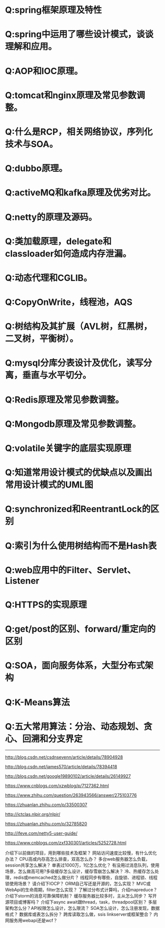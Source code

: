 Q:spring框架原理及特性
===

Q:spring中运用了哪些设计模式，谈谈理解和应用。
===

Q:AOP和IOC原理。
===

Q:tomcat和nginx原理及常见参数调整。
===

Q:什么是RCP，相关网络协议，序列化技术与SOA。
===

Q:dubbo原理。
===

Q:activeMQ和kafka原理及优劣对比。
===

Q:netty的原理及源码。
===

Q:类加载原理，delegate和classloader如何造成内存泄漏。
===

Q:动态代理和CGLIB。
===

Q:CopyOnWrite，线程池，AQS
===

Q:树结构及其扩展（AVL树，红黑树，二叉树，平衡树）。
===

Q:mysql分库分表设计及优化，读写分离，垂直与水平切分。
===

Q:Redis原理及常见参数调整。
===

Q:Mongodb原理及常见参数调整。
===

Q:volatile关键字的底层实现原理
===

Q:知道常用设计模式的优缺点以及画出常用设计模式的UML图
===

Q:synchronized和ReentrantLock的区别
===

Q:索引为什么使用树结构而不是Hash表
===

Q:web应用中的Filter、Servlet、Listener
===

Q:HTTPS的实现原理
===

Q:get/post的区别、forward/重定向的区别
===

Q:SOA，面向服务体系，大型分布式架构
===

Q:K-Means算法
===

Q:五大常用算法：分治、动态规划、贪心、回溯和分支界定
===


--------------
http://blog.csdn.net/csdnsevenn/article/details/78904928

http://blog.csdn.net/james570/article/details/78394418

http://blog.csdn.net/google19890102/article/details/26149927

https://www.cnblogs.com/xzwblog/p/7127362.html

https://www.zhihu.com/question/263943566/answer/275103776

https://zhuanlan.zhihu.com/p/33500307

http://ictclas.nlpir.org/nlpir/

https://zhuanlan.zhihu.com/p/32785820

http://ifeve.com/netty5-user-guide/

https://www.cnblogs.com/zxf330301/articles/5252728.html




介绍下以前做的项目，用到哪些技术及框架？
网站访问速度比较慢，有什么优化办法？
CPU高或内存高怎么排查，双高怎么办？
多台web服务器怎么负载，session共享怎么解决？
单表过1000万，1亿怎么优化？
有没用过消息队列，使用场景，怎么做高可用?多级缓存怎么设计，缓存雪崩怎么解决？
冷、热缓存怎么处理，redis或memcached怎么做分片？
线程同步有哪些，自旋锁、进程锁、线程锁使用场景？
请介绍下IOCP？
ORM自己写还是开源的，怎么实现？
MVC或WebApi的生命周期，filter怎么实现？
了解过分布式计算吗，介绍mapreduce？
介绍下storm的消息可靠保障机制？
缓存服务器比较多时，主从怎么同步？
写开源项目或博客吗？
介绍下async await跟thread，task，threadpool区别？
多层架构怎么分？API权限怎么设计，怎么限流？
SOA怎么设计，怎么注册发现，数据格式？
数据库或表怎么拆分？
跨库读取怎么做，ssis linkserver或框架整合？
内网服务用webapi还是wcf？


